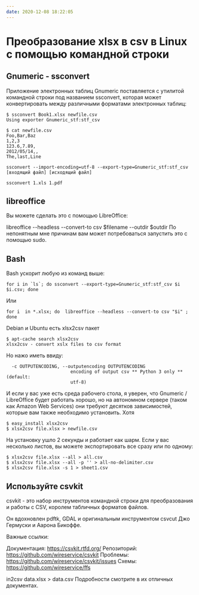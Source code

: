 ```yaml
---
date: 2020-12-08 18:22:05
---
```


# Преобразование xlsx в csv в Linux с помощью командной строки

## Gnumeric - ssconvert

Приложение электронных таблиц Gnumeric поставляется с утилитой командной строки под названием ssconvert, которая может конвертировать между различными форматами электронных таблиц:
```
$ ssconvert Book1.xlsx newfile.csv
Using exporter Gnumeric_stf:stf_csv

$ cat newfile.csv 
Foo,Bar,Baz
1,2,3
123.6,7.89,
2012/05/14,,
The,last,Line
```

```
ssconvert --import-encoding=utf-8 --export-type=Gnumeric_stf:stf_csv [входящий файл] [исходящий файл]
```

```
ssconvert 1.xls 1.pdf
```

## libreoffice

Вы можете сделать это с помощью LibreOffice:

libreoffice --headless --convert-to csv $filename --outdir $outdir
По непонятным мне причинам вам может потребоваться запустить это с помощью sudo.

## Bash

Bash ускорит любую из команд выше:
```
for i in `ls`; do ssconvert --export-type=Gnumeric_stf:stf_csv $i $i.csv; done
```
Или
```
for i  in *.xlsx; do  libreoffice --headless --convert-to csv "$i" ; done
```

Debian и Ubuntu есть xlsx2csv пакет

```
$ apt-cache search xlsx2csv
xlsx2csv - convert xslx files to csv format
```
Но нажо иметь ввиду:
```
  -c OUTPUTENCODING, --outputencoding OUTPUTENCODING
                        encoding of output csv ** Python 3 only ** (default:
                        utf-8)
```
И если у вас уже есть среда рабочего стола, я уверен, что Gnumeric / LibreOffice будет работать хорошо, 
но на автономном сервере (таком как Amazon Web Services) они требуют десятков зависимостей, 
которые вам также необходимо установить.
Хотя
```
$ easy_install xlsx2csv
$ xlsx2csv file.xlsx > newfile.csv
```
На установку ушло 2 секунды и работает как шарм.
Если у вас несколько листов, вы можете экспортировать все сразу или по одному:
```
$ xlsx2csv file.xlsx --all > all.csv
$ xlsx2csv file.xlsx --all -p '' > all-no-delimiter.csv
$ xlsx2csv file.xlsx -s 1 > sheet1.csv
```

## Используйте csvkit
csvkit - это набор инструментов командной строки для преобразования и работы с CSV, королем табличных форматов файлов.

Он вдохновлен pdftk, GDAL и оригинальным инструментом csvcut Джо Гермуски и Аарона Бикоффе.

Важные ссылки:

Документация: https://csvkit.rtfd.org/
Репозиторий: https://github.com/wireservice/csvkit
Проблемы: https://github.com/wireservice/csvkit/issues
Схемы: https://github.com/wireservice/ffs

in2csv data.xlsx > data.csv
Подробности смотрите в их отличных документах.


